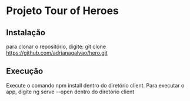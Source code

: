 # Projeto Tour of Heroes
 ## Instalação
para clonar o repositório, digite: git clone https://github.com/adrianagalvao/hero.git
 ## Execução
Execute o comando npm install dentro do diretório client.
 Para executar o app, digite ng serve --open dentro do diretório client